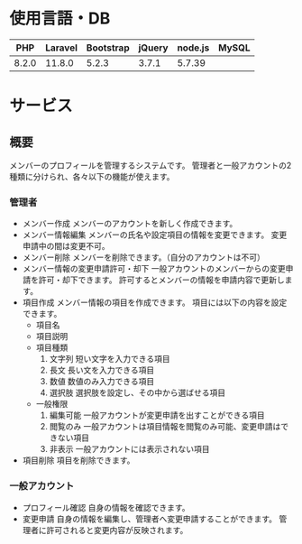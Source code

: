# 使用言語・DB

|PHP|Laravel|Bootstrap|jQuery|node.js|MySQL
|-|-|-|-|-|-|
|8.2.0|11.8.0|5.2.3|3.7.1|5.7.39

# サービス
## 概要
メンバーのプロフィールを管理するシステムです。
管理者と一般アカウントの2種類に分けられ、各々以下の機能が使えます。
### 管理者
- メンバー作成
  メンバーのアカウントを新しく作成できます。
- メンバー情報編集
  メンバーの氏名や設定項目の情報を変更できます。
  変更申請中の間は変更不可。
- メンバー削除
  メンバーを削除できます。（自分のアカウントは不可）
- メンバー情報の変更申請許可・却下
  一般アカウントのメンバーからの変更申請を許可・却下できます。
  許可するとメンバーの情報を申請内容で更新します。
- 項目作成
  メンバー情報の項目を作成できます。
  項目には以下の内容を設定できます。
  - 項目名
  - 項目説明
  - 項目種類
    1. 文字列
       短い文字を入力できる項目
    2. 長文
       長い文を入力できる項目
    3. 数値
       数値のみ入力できる項目
    4. 選択肢
       選択肢を設定し、その中から選ばせる項目
  - 一般権限
    1. 編集可能
       一般アカウントが変更申請を出すことができる項目
    2. 閲覧のみ
       一般アカウントは項目情報を閲覧のみ可能、変更申請はできない項目
    3. 非表示
       一般アカウントには表示されない項目
- 項目削除
  項目を削除できます。
### 一般アカウント
- プロフィール確認
  自身の情報を確認できます。
- 変更申請
  自身の情報を編集し、管理者へ変更申請することができます。
  管理者に許可されると変更内容が反映されます。
